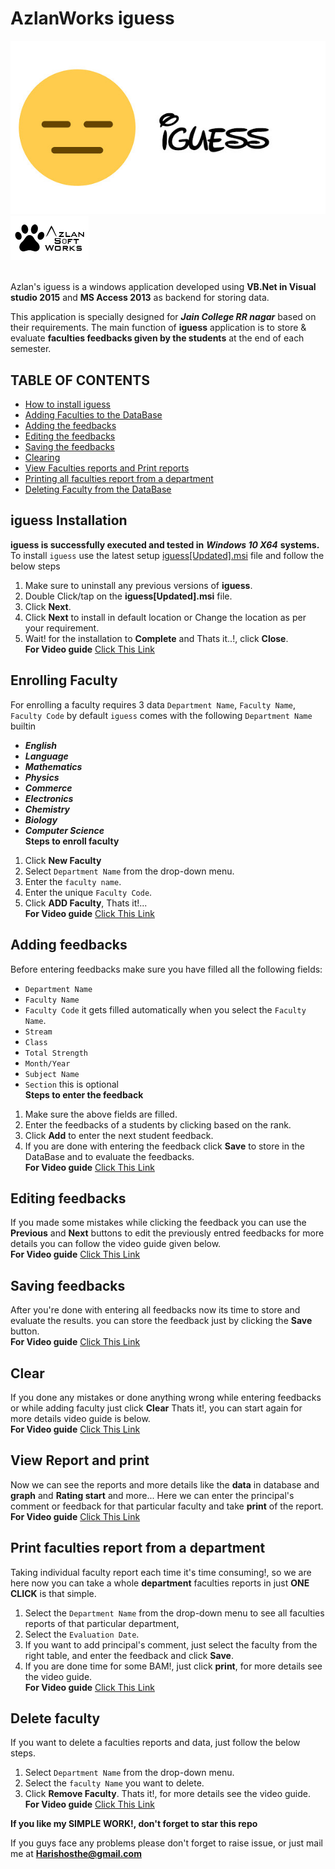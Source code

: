 # AzlanWorks iguess
<a href="https://drive.google.com/open?id=1pEvrY4hNTpHkFYNwvvW5KfqbUX-YltaV"><img src="/Azlan_iguess/Resources/welcome.jpg"><img src="/Azlan_iguess/Resources/ASW2.png" width=125 height=71></img><br></img></a><br>


Azlan's iguess is a windows application developed using **VB.Net in Visual studio 2015** and **MS Access 2013** as backend for storing data.

This application is specially designed for ***Jain College RR nagar*** based on their requirements. The main function of **iguess** application is to store & evaluate **faculties feedbacks given by the students** at the end of each semester.

## TABLE OF CONTENTS
- [How to install iguess](#iguess-Installation)
- [Adding Faculties to the DataBase](#Enrolling-faculty)
- [Adding the feedbacks](#Adding-feedbacks)
- [Editing the feedbacks](#Editing-feedbacks)
- [Saving the feedbacks](#Saving-feedbacks)
- [Clearing](#Clear)
- [View Faculties reports and Print reports](#View-Report-and-print)
- [Printing all faculties report from a department](#Print-faculties-report-from-a-department)
- [Deleting Faculty from the DataBase](#Delete-faculty)


## **iguess Installation**
**iguess is successfully executed and tested in** ***Windows 10 X64*** **systems.**
To install `iguess` use the latest setup <a href="https://drive.google.com/open?id=1RHZUNqkCuNlbx33OXUkveGFZNTNzPcko">iguess[Updated].msi</a> file and follow the below steps
1) Make sure to uninstall any previous versions of **iguess**.
2) Double Click/tap on the **iguess[Updated].msi** file.
3) Click **Next**.
4) Click **Next** to install in default location or Change the location as per your requirement.
5) Wait! for the installation to **Complete** and Thats it..!, click **Close**.<br>
**For Video guide** <a href="https://drive.google.com/open?id=1Wsfzchb-jPMnH4BlIoWVbZ8ZVzPDjqjw">Click This Link</a>

## **Enrolling Faculty**
For enrolling a faculty requires 3 data `Department Name`, `Faculty Name`, `Faculty Code` by default `iguess` comes with the following `Department Name` builtin
- ***English***
- ***Language***
- ***Mathematics***
- ***Physics***
- ***Commerce***
- ***Electronics***
- ***Chemistry***
- ***Biology***
- ***Computer Science***<br>
**Steps to enroll faculty**
1) Click **New Faculty**
2) Select `Department Name` from the drop-down menu.
3) Enter the `faculty name`.
4) Enter the unique `Faculty Code`.
5) Click **ADD Faculty**, Thats it!...<br>
**For Video guide** <a href="https://drive.google.com/open?id=1GljDPZ7Sd4g916WC6jryDjEyVLgUlMOc">Click This Link</a>

## **Adding feedbacks**
Before entering feedbacks make sure you have filled all the following fields:
- `Department Name`
- `Faculty Name`
- `Faculty Code` it gets filled automatically when you select the `Faculty Name`.
- `Stream`
- `Class`
- `Total Strength`
- `Month/Year`
- `Subject Name`
- `Section` this is optional<br>
**Steps to enter the feedback**
1) Make sure the above fields are filled.
2) Enter the feedbacks of a students by clicking based on the rank.
3) Click **Add** to enter the next student feedback.
4) If you are done with entering the feedback click **Save** to store in the DataBase and to evaluate the feedbacks.<br>
**For Video guide** <a href="https://drive.google.com/open?id=1gOyxj26MMQOd4HdYtxvSds4fETFtsQsL">Click This Link</a>

## Editing feedbacks
If you made some mistakes while clicking the feedback you can use the **Previous** and **Next** buttons to edit the previously entred feedbacks for more details you can follow the video guide given below.<br>
**For Video guide** <a href="https://drive.google.com/open?id=1j1EEPQvwqiRJh2T-Q9dKozNZ_SI55ypt">Click This Link</a>

## Saving feedbacks
After you're done with entering all feedbacks now its time to store and evaluate the results.
you can store the feedback just by clicking the **Save** button.<br>
**For Video guide** <a href="https://drive.google.com/open?id=16m9aBTTdPFaJOYx_WL6wD_X4XEoiNAZO">Click This Link</a>

## Clear
If you done any mistakes or done anything wrong while entering feedbacks or while adding faculty just click **Clear**
Thats it!, you can start again for more details video guide is below.<br>
**For Video guide** <a href="https://drive.google.com/open?id=160RG-dwPp6vgIBdFx1Hia6M32zATEXFd">Click This Link</a>

## View Report and print
Now we can see the reports and more details like the **data** in database and **graph** and **Rating start** and more...
Here we can enter the principal's comment or feedback for that particular faculty and take **print** of the report.<br>
**For Video guide** <a href="https://drive.google.com/open?id=1eyNIEmd-yOkiOG6AvZ3MDq975G_h5fxv">Click This Link</a>

## Print faculties report from a department
Taking individual faculty report each time it's time consuming!, so we are here now you can take a whole **department** faculties reports in just **ONE CLICK** is that simple.
1) Select the `Department Name` from the drop-down menu to see all faculties reports of that particular department, 
2) Select the `Evaluation Date`.
3) If you want to add principal's comment, just select the faculty from the right table, and enter the feedback and click **Save**.
4) If you are done time for some BAM!, just click **print**, for more details see the video guide.<br>
**For Video guide** <a href="https://drive.google.com/open?id=1HT5pEK_TdsT8r2j7e07BL2ydJvsxMQRk">Click This Link</a>

## Delete faculty
If you want to delete a faculties reports and data, just follow the below steps.
1) Select `Department Name` from the drop-down menu.
2) Select the `faculty Name` you want to delete.
3) Click **Remove Faculty**. Thats it!, for more details see the video guide.<br>
**For Video guide** <a href="https://drive.google.com/open?id=1ggyAU3xSSE-6hc-3hPKW-879BSCY8c-K">Click This Link</a><br>

**If you like my SIMPLE WORK!, don't forget to star this repo**

If you guys face any problems please don't forget to raise issue, or just mail me at **Harishosthe@gmail.com**

